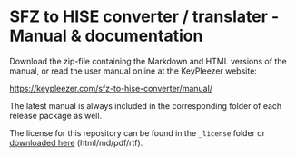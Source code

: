 # SFZ to HISE converter / translater - Manual & documentation
Download the zip-file containing the Markdown and HTML versions of the manual, or read the user manual online at the KeyPleezer website: 

https://keypleezer.com/sfz-to-hise-converter/manual/

The latest manual is always included in the corresponding folder of each release package as well. 

The license for this repository can be found in the `_license` folder or [downloaded here](https://keypleezer.com/files-press/licenses/sfz-to-hise-converter-license.zip) (html/md/pdf/rtf).
